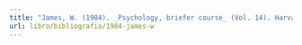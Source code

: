 ```yaml
---
title: "James, W. (1984). _Psychology, briefer course_ (Vol. 14). Harvard University Press"
url: libro/bibliografia/1984-james-w
---
```

